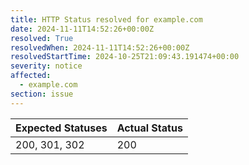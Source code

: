 ```yaml
---
title: HTTP Status resolved for example.com
date: 2024-11-11T14:52:26+00:00Z
resolved: True
resolvedWhen: 2024-11-11T14:52:26+00:00Z
resolvedStartTime: 2024-10-25T21:09:43.191474+00:00
severity: notice
affected:
  - example.com
section: issue
---
```


| Expected Statuses | Actual Status  |
|-------------------|----------------|
| 200, 301, 302 | 200 |
